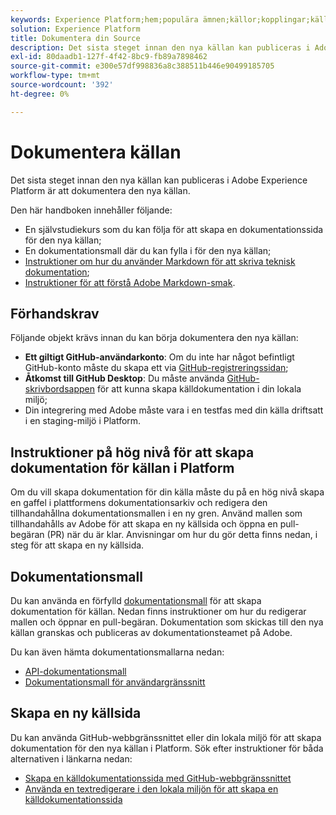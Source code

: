 ```yaml
---
keywords: Experience Platform;hem;populära ämnen;källor;kopplingar;källkopplingar;källor sdk;sdk;SDK
solution: Experience Platform
title: Dokumentera din Source
description: Det sista steget innan den nya källan kan publiceras i Adobe Experience Platform är att dokumentera den nya källan.
exl-id: 80daadb1-127f-4f42-8bc9-fb89a7898462
source-git-commit: e300e57df998836a8c388511b446e90499185705
workflow-type: tm+mt
source-wordcount: '392'
ht-degree: 0%

---
```


# Dokumentera källan

Det sista steget innan den nya källan kan publiceras i Adobe Experience Platform är att dokumentera den nya källan.

Den här handboken innehåller följande:

* En självstudiekurs som du kan följa för att skapa en dokumentationssida för den nya källan;
* En dokumentationsmall där du kan fylla i för den nya källan;
* [Instruktioner om hur du använder Markdown för att skriva teknisk dokumentation](https://experienceleague.adobe.com/docs/contributor/contributor-guide/writing-essentials/markdown.html);
* [Instruktioner för att förstå Adobe Markdown-smak](https://experienceleague.adobe.com/docs/contributor/contributor-guide/writing-essentials/markdown.html#custom-markdown-extensions).

## Förhandskrav

Följande objekt krävs innan du kan börja dokumentera den nya källan:

* **Ett giltigt GitHub-användarkonto**: Om du inte har något befintligt GitHub-konto måste du skapa ett via [GitHub-registreringssidan](https://github.com/);
* **Åtkomst till GitHub Desktop**: Du måste använda [GitHub-skrivbordsappen](https://desktop.github.com/) för att kunna skapa källdokumentation i din lokala miljö;
* Din integrering med Adobe måste vara i en testfas med din källa driftsatt i en staging-miljö i Platform.

## Instruktioner på hög nivå för att skapa dokumentation för källan i Platform

Om du vill skapa dokumentation för din källa måste du på en hög nivå skapa en gaffel i plattformens dokumentationsarkiv och redigera den tillhandahållna dokumentationsmallen i en ny gren. Använd mallen som tillhandahålls av Adobe för att skapa en ny källsida och öppna en pull-begäran (PR) när du är klar. Anvisningar om hur du gör detta finns nedan, i steg för att skapa en ny källsida.

## Dokumentationsmall

Du kan använda en förfylld [dokumentationsmall](./template.md) för att skapa dokumentation för källan. Nedan finns instruktioner om hur du redigerar mallen och öppnar en pull-begäran. Dokumentation som skickas till den nya källan granskas och publiceras av dokumentationsteamet på Adobe.

Du kan även hämta dokumentationsmallarna nedan:

* [API-dokumentationsmall](../assets/api-template.zip)
* [Dokumentationsmall för användargränssnitt](../assets/ui-template.zip)

## Skapa en ny källsida

Du kan använda GitHub-webbgränssnittet eller din lokala miljö för att skapa dokumentation för den nya källan i Platform. Sök efter instruktioner för båda alternativen i länkarna nedan:

* [Skapa en källdokumentationssida med GitHub-webbgränssnittet](./github.md)
* [Använda en textredigerare i den lokala miljön för att skapa en källdokumentationssida](./text-editor.md)
